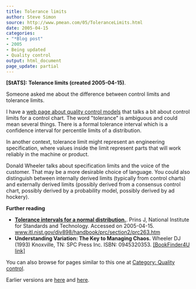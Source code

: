 ```yaml
---
title: Tolerance limits
author: Steve Simon
source: http://www.pmean.com/05/ToleranceLimits.html
date: 2005-04-15
categories:
- "*Blog post"
- 2005
- Being updated
- Quality control
output: html_document
page_update: partial
---
```

**[StATS]:** **Tolerance limits (created
2005-04-15)**.

Someone asked me about the difference between control limits and
tolerance limits.

I have a [web page about quality control models](../model/quality.asp)
that talks a bit about control limits for a control chart. The word
"tolerance" is ambiguous and could mean several things. There is a
formal tolerance interval which is a confidence interval for percentile
limits of a distribution.

In another context, tolerance limit might represent an engineering
specification, where values inside the limit represent parts that will
work reliably in the machine or product.

Donald Wheeler talks about specification limits and the voice of the
customer. That may be a more desirable choice of language. You could
also distinguish between internally derived limits (typically from
control charts) and externally derived limits (possibly derived from a
consensus control chart, possibly derived by a probability model,
possibly derived by ad hockery).

**Further reading**

- **[Tolerance intervals for a normal
distribution.](http://www.itl.nist.gov/div898/handbook/prc/section2/prc263.htm%20)**.
Prins J, National Institute for Standards and Technology. Accessed
on 2005-04-15.
www.itl.nist.gov/div898/handbook/prc/section2/prc263.htm
- **Understanding Variation: The Key to Managing Chaos.** Wheeler
DJ (1993) Knoxville, TN: SPC Press Inc. ISBN: 0945320353.
[\[BookFinder4U
link\]](http://www.bookfinder4u.com/detail/0945320353.html)

 You can also browse
for pages similar to this one at [Category: Quality
control](../category/QualityControl.html).

Earlier versions are [here][sim1] and [here][sim2].

[sim1]: http://www.pmean.com/05/ToleranceLimits.html
[sim2]: http://new.pmean.com/tolerance-limits/

